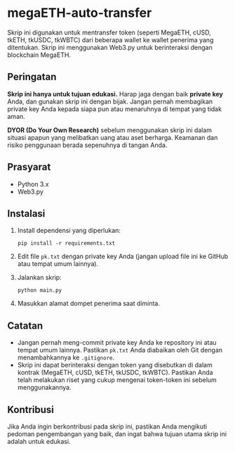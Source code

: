# megaETH-auto-transfer

Skrip ini digunakan untuk mentransfer token (seperti MegaETH, cUSD, tkETH, tkUSDC, tkWBTC) dari beberapa wallet ke wallet penerima yang ditentukan. Skrip ini menggunakan Web3.py untuk berinteraksi dengan blockchain MegaETH.

## Peringatan

**Skrip ini hanya untuk tujuan edukasi.** Harap jaga dengan baik **private key** Anda, dan gunakan skrip ini dengan bijak. Jangan pernah membagikan private key Anda kepada siapa pun atau menaruhnya di tempat yang tidak aman.

**DYOR (Do Your Own Research)** sebelum menggunakan skrip ini dalam situasi apapun yang melibatkan uang atau aset berharga. Keamanan dan risiko penggunaan berada sepenuhnya di tangan Anda.

## Prasyarat

- Python 3.x
- Web3.py

## Instalasi

1. Install dependensi yang diperlukan:

    ```
    pip install -r requirements.txt
    ```

2. Edit file `pk.txt` dengan private key Anda (jangan upload file ini ke GitHub atau tempat umum lainnya).

3. Jalankan skrip:

    ```
    python main.py
    ```

4. Masukkan alamat dompet penerima saat diminta.

## Catatan

- Jangan pernah meng-commit private key Anda ke repository ini atau tempat umum lainnya. Pastikan `pk.txt` Anda diabaikan oleh Git dengan menambahkannya ke `.gitignore`.
- Skrip ini dapat berinteraksi dengan token yang disebutkan di dalam kontrak (MegaETH, cUSD, tkETH, tkUSDC, tkWBTC). Pastikan Anda telah melakukan riset yang cukup mengenai token-token ini sebelum menggunakannya.

## Kontribusi

Jika Anda ingin berkontribusi pada skrip ini, pastikan Anda mengikuti pedoman pengembangan yang baik, dan ingat bahwa tujuan utama skrip ini adalah untuk edukasi.
